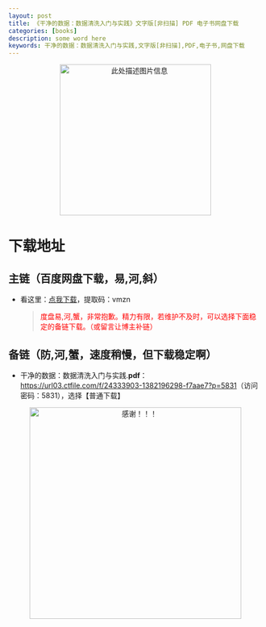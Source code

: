 ```yaml
---
layout: post
title: 《干净的数据：数据清洗入门与实践》文字版[非扫描] PDF 电子书网盘下载
categories: [books]
description: some word here
keywords: 干净的数据：数据清洗入门与实践,文字版[非扫描],PDF,电子书,网盘下载
---
```


<div align="center"><img src="https://pic.imgdb.cn/item/6706319ed29ded1a8c785afa.png" alt="此处描述图片信息" width="300px" height="auto"></div>

# 下载地址

## 主链（百度网盘下载，易,河,斜）

- 看这里：[点我下载](https://pan.baidu.com/s/1iMXUbSbtZQZjDcqDmnWUyw?pwd=vmzn)，提取码：vmzn

  > <p style="color:red" >度盘易,河,蟹，非常抱歉。精力有限，若维护不及时，可以选择下面稳定的备链下载。（或留言让博主补链）</p>

## 备链（防,河,蟹，速度稍慢，但下载稳定啊）

- 干净的数据：数据清洗入门与实践.**pdf**：<https://url03.ctfile.com/f/24333903-1382196298-f7aae7?p=5831>（访问密码：5831），选择【普通下载】

<div align="center"><img src="https://pic.imgdb.cn/item/6707df6bd29ded1a8ce37031.gif" alt="感谢！！！" width="420px" height="auto"/></div>
